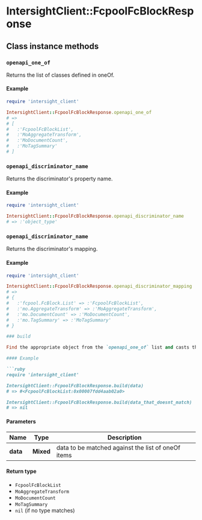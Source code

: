 # IntersightClient::FcpoolFcBlockResponse

## Class instance methods

### `openapi_one_of`

Returns the list of classes defined in oneOf.

#### Example

```ruby
require 'intersight_client'

IntersightClient::FcpoolFcBlockResponse.openapi_one_of
# =>
# [
#   :'FcpoolFcBlockList',
#   :'MoAggregateTransform',
#   :'MoDocumentCount',
#   :'MoTagSummary'
# ]
```

### `openapi_discriminator_name`

Returns the discriminator's property name.

#### Example

```ruby
require 'intersight_client'

IntersightClient::FcpoolFcBlockResponse.openapi_discriminator_name
# => :'object_type'
```

### `openapi_discriminator_name`

Returns the discriminator's mapping.

#### Example

```ruby
require 'intersight_client'

IntersightClient::FcpoolFcBlockResponse.openapi_discriminator_mapping
# =>
# {
#   :'fcpool.FcBlock.List' => :'FcpoolFcBlockList',
#   :'mo.AggregateTransform' => :'MoAggregateTransform',
#   :'mo.DocumentCount' => :'MoDocumentCount',
#   :'mo.TagSummary' => :'MoTagSummary'
# }

### build

Find the appropriate object from the `openapi_one_of` list and casts the data into it.

#### Example

```ruby
require 'intersight_client'

IntersightClient::FcpoolFcBlockResponse.build(data)
# => #<FcpoolFcBlockList:0x00007fdd4aab02a0>

IntersightClient::FcpoolFcBlockResponse.build(data_that_doesnt_match)
# => nil
```

#### Parameters

| Name | Type | Description |
| ---- | ---- | ----------- |
| **data** | **Mixed** | data to be matched against the list of oneOf items |

#### Return type

- `FcpoolFcBlockList`
- `MoAggregateTransform`
- `MoDocumentCount`
- `MoTagSummary`
- `nil` (if no type matches)

